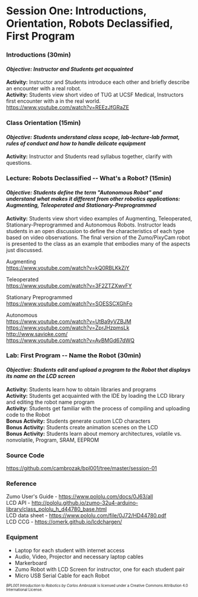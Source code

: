 # Session One: Introductions, Orientation, Robots Declassified, First Program

### Introductions (30min)
#### _**Objective:** Instructor and Students get acquainted_
**Activity:** Instructor and Students introduce each other and briefly describe an encounter with a real robot.<br>
**Activity:** Students view short video of TUG at UCSF Medical, Instructors first encounter with a in the real world.<br>
https://www.youtube.com/watch?v=REEzJfGRaZE

### Class Orientation (15min)
#### _**Objective:** Students understand class scope, lab-lecture-lab format, rules of conduct and how to handle delicate equipment_
**Activity:** Instructor and Students read syllabus together, clarify with questions.

### Lecture: Robots Declassified -- What's a Robot? (15min)
#### _**Objective:** Students define the term "Autonomous Robot" and understand what makes it different from other robotics applications: **Augmenting**, **Teleoperated** and **Stationary-Preprogrammed**_
**Activity:**  Students view short video examples of Augmenting, Teleoperated, Stationary-Preprogrammed and Autonomous Robots.  Instructor leads students in an open discussion to define the characteristics of each type based on video observations.  The final version of the Zumo/PixyCam robot is presented to the class as an example that embodies many of the aspects just discussed.

Augmenting<br>
https://www.youtube.com/watch?v=kQ0RBLKkZjY

Teleoperated<br>
https://www.youtube.com/watch?v=3F2ZTZXwvFY

Stationary Preprogrammed<br>
https://www.youtube.com/watch?v=SOESSCXGhFo

Autonomous<br>
https://www.youtube.com/watch?v=UtBa9yVZBJM<br>
https://www.youtube.com/watch?v=ZprJHzpmsLk<br>
http://www.savioke.com/<br>
https://www.youtube.com/watch?v=AvBMGd67dWQ<br>


### Lab: First Program -- Name the Robot (30min)
#### _**Objective:** Students edit and upload a program to the Robot that displays its name on the LCD screen_
**Activity:** Students learn how to obtain libraries and programs<br>
**Activity:** Students get acquainted with the IDE by loading the LCD library and editing the robot name program<br>
**Activity:** Students get familiar with the process of compiling and uploading code to the Robot<br>
**Bonus Activity:**  Students generate custom LCD characters<br>
**Bonus Activity:**  Students create animation scenes on the LCD<br>
**Bonus Activity:**  Students learn about memory architectures, volatile vs. nonvolatile, Program, SRAM, EEPROM<br>

### Source Code
https://github.com/cambrozak/bpl001/tree/master/session-01<br>

### Reference
Zumo User's Guide - https://www.pololu.com/docs/0J63/all<br>
LCD API - http://pololu.github.io/zumo-32u4-arduino-library/class_pololu_h_d44780_base.html<br>
LCD data sheet - https://www.pololu.com/file/0J72/HD44780.pdf<br>
LCD CCG - https://omerk.github.io/lcdchargen/<br>

### Equipment
* Laptop for each student with internet access
* Audio, Video, Projector and necessary laptop cables
* Markerboard
* Zumo Robot with LCD Screen for instructor, one for each student pair
* Micro USB Serial Cable for each Robot

<sup><sub>*BPL001 Introduction to Robotics by Carlos Ambrozak* is licensed under a Creative Commons Attribution 4.0 International License.</sub></sup>
